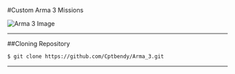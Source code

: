 #Custom Arma 3 Missions

![Arma 3 Image](http://cdn.akamai.steamstatic.com/steam/apps/107410/header.jpg?t=1443109799)

---

##Cloning Repository

```bash
$ git clone https://github.com/Cptbendy/Arma_3.git
```

---

